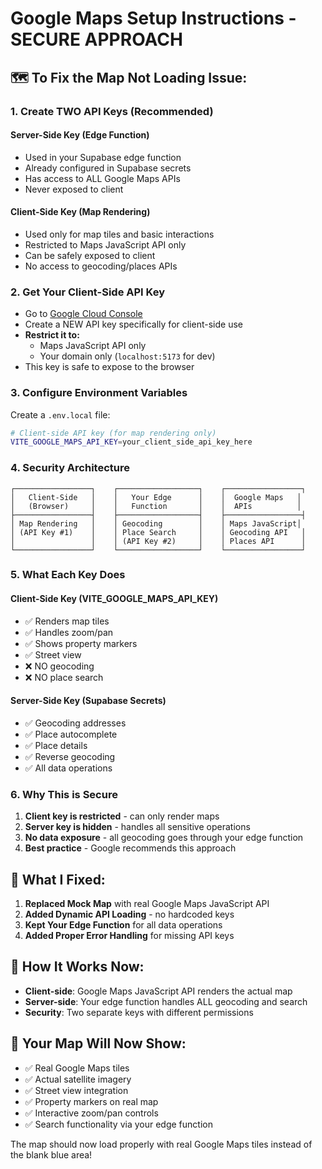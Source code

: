 # Google Maps Setup Instructions - SECURE APPROACH

## 🗺️ To Fix the Map Not Loading Issue:

### 1. **Create TWO API Keys (Recommended)**

#### **Server-Side Key (Edge Function)**
- Used in your Supabase edge function
- Already configured in Supabase secrets
- Has access to ALL Google Maps APIs
- Never exposed to client

#### **Client-Side Key (Map Rendering)**
- Used only for map tiles and basic interactions
- Restricted to Maps JavaScript API only
- Can be safely exposed to client
- No access to geocoding/places APIs

### 2. **Get Your Client-Side API Key**
- Go to [Google Cloud Console](https://console.cloud.google.com/)
- Create a NEW API key specifically for client-side use
- **Restrict it to:**
  - Maps JavaScript API only
  - Your domain only (`localhost:5173` for dev)
- This key is safe to expose to the browser

### 3. **Configure Environment Variables**
Create a `.env.local` file:

```bash
# Client-side API key (for map rendering only)
VITE_GOOGLE_MAPS_API_KEY=your_client_side_api_key_here
```

### 4. **Security Architecture**

```
┌─────────────────┐    ┌──────────────────┐    ┌─────────────────┐
│   Client-Side   │    │   Your Edge      │    │  Google Maps   │
│   (Browser)     │    │   Function       │    │  APIs          │
├─────────────────┤    ├──────────────────┤    ├─────────────────┤
│ Map Rendering   │    │ Geocoding        │    │ Maps JavaScript│
│ (API Key #1)    │    │ Place Search     │    │ Geocoding API   │
│                 │    │ (API Key #2)     │    │ Places API      │
└─────────────────┘    └──────────────────┘    └─────────────────┘
```

### 5. **What Each Key Does**

#### **Client-Side Key (VITE_GOOGLE_MAPS_API_KEY)**
- ✅ Renders map tiles
- ✅ Handles zoom/pan
- ✅ Shows property markers
- ✅ Street view
- ❌ NO geocoding
- ❌ NO place search

#### **Server-Side Key (Supabase Secrets)**
- ✅ Geocoding addresses
- ✅ Place autocomplete
- ✅ Place details
- ✅ Reverse geocoding
- ✅ All data operations

### 6. **Why This is Secure**

1. **Client key is restricted** - can only render maps
2. **Server key is hidden** - handles all sensitive operations
3. **No data exposure** - all geocoding goes through your edge function
4. **Best practice** - Google recommends this approach

## 🔧 What I Fixed:

1. **Replaced Mock Map** with real Google Maps JavaScript API
2. **Added Dynamic API Loading** - no hardcoded keys
3. **Kept Your Edge Function** for all data operations
4. **Added Proper Error Handling** for missing API keys

## 🎯 How It Works Now:

- **Client-side**: Google Maps JavaScript API renders the actual map
- **Server-side**: Your edge function handles ALL geocoding and search
- **Security**: Two separate keys with different permissions

## 🚀 Your Map Will Now Show:

- ✅ Real Google Maps tiles
- ✅ Actual satellite imagery  
- ✅ Street view integration
- ✅ Property markers on real map
- ✅ Interactive zoom/pan controls
- ✅ Search functionality via your edge function

The map should now load properly with real Google Maps tiles instead of the blank blue area!
